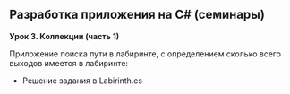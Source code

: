 ## Разработка приложения на C# (семинары)
**Урок 3. Коллекции (часть 1)**

Приложение поиска пути в лабиринте, с определением сколько всего выходов имеется в лабиринте:

* Решение задания в Labirinth.cs